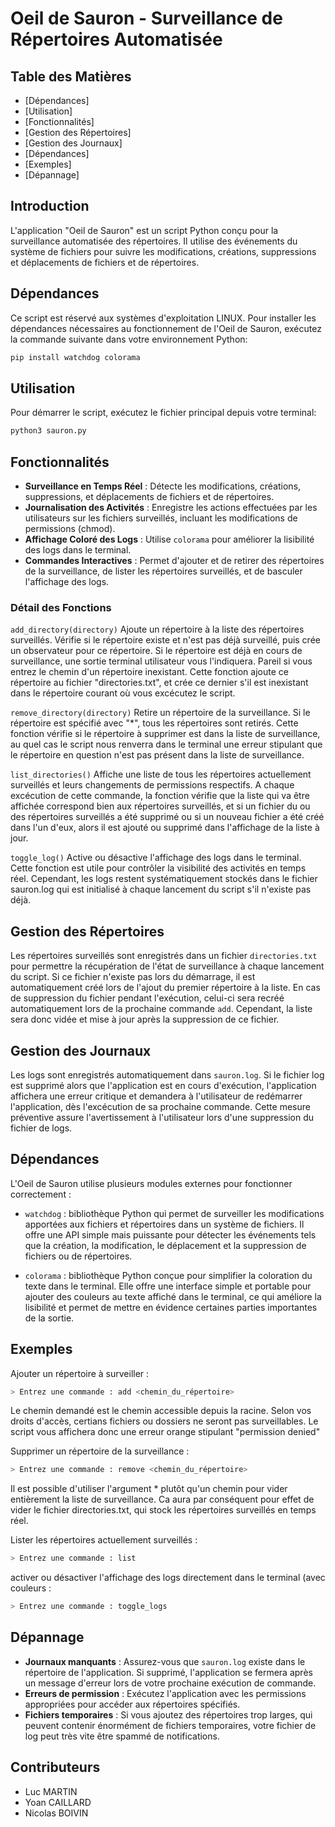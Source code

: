 
# Oeil de Sauron - Surveillance de Répertoires Automatisée

## Table des Matières

- [Dépendances]
- [Utilisation]
- [Fonctionnalités]
- [Gestion des Répertoires]
- [Gestion des Journaux]
- [Dépendances]
- [Exemples]
- [Dépannage]

## Introduction

L'application "Oeil de Sauron" est un script Python conçu pour la surveillance automatisée des répertoires. Il utilise des événements du système de fichiers pour suivre les modifications, créations, suppressions et déplacements de fichiers et de répertoires.

## Dépendances
Ce script est réservé aux systèmes d'exploitation LINUX.
Pour installer les dépendances nécessaires au fonctionnement de l'Oeil de Sauron, exécutez la commande suivante dans votre environnement Python:

```bash
pip install watchdog colorama
```

## Utilisation

Pour démarrer le script, exécutez le fichier principal depuis votre terminal:
```python
python3 sauron.py
```

## Fonctionnalités

- **Surveillance en Temps Réel** : Détecte les modifications, créations, suppressions, et déplacements de fichiers et de répertoires.
- **Journalisation des Activités** : Enregistre les actions effectuées par les utilisateurs sur les fichiers surveillés, incluant les modifications de permissions (chmod).
- **Affichage Coloré des Logs** : Utilise `colorama` pour améliorer la lisibilité des logs dans le terminal.
- **Commandes Interactives** : Permet d'ajouter et de retirer des répertoires de la surveillance, de lister les répertoires surveillés, et de basculer l'affichage des logs.

### Détail des Fonctions

 `add_directory(directory)`
Ajoute un répertoire à la liste des répertoires surveillés. Vérifie si le répertoire existe et n'est pas déjà surveillé, puis crée un observateur pour ce répertoire. Si le répertoire est déjà en cours de surveillance, une sortie terminal utilisateur vous l'indiquera. Pareil si vous entrez le chemin d'un répertoire inexistant. Cette fonction ajoute ce répertoire au fichier "directories.txt", et crée ce dernier s'il est inexistant dans le répertoire courant où vous excécutez le script.


 `remove_directory(directory)`
Retire un répertoire de la surveillance. Si le répertoire est spécifié avec "*", tous les répertoires sont retirés. Cette fonction vérifie si le répertoire à supprimer est dans la liste de surveillance, au quel cas le script nous renverra dans le terminal une erreur stipulant que le répertoire en question n'est pas présent dans la liste de surveillance.


 `list_directories()`
Affiche une liste de tous les répertoires actuellement surveillés et leurs changements de permissions respectifs. A chaque excécution de cette commande, la fonction vérifie que la liste qui va être affichée correspond bien aux répertoires surveillés, et si un fichier du ou des répertoires surveillés a été supprimé ou si un nouveau fichier a été créé dans l'un d'eux, alors il est ajouté ou supprimé dans l'affichage de la liste à jour.


 `toggle_log()`
Active ou désactive l'affichage des logs dans le terminal. Cette fonction est utile pour contrôler la visibilité des activités en temps réel. Cependant, les logs restent systématiquement stockés dans le fichier sauron.log qui est initialisé à chaque lancement du script s'il n'existe pas déjà. 

## Gestion des Répertoires

Les répertoires surveillés sont enregistrés dans un fichier `directories.txt` pour permettre la récupération de l'état de surveillance à chaque lancement du script. Si ce fichier n'existe pas lors du démarrage, il est automatiquement créé lors de l'ajout du premier répertoire à la liste. En cas de suppression du fichier pendant l'exécution, celui-ci sera recréé automatiquement lors de la prochaine commande `add`. Cependant, la liste sera donc vidée et mise à jour après la suppression de ce fichier.

## Gestion des Journaux

Les logs sont enregistrés automatiquement dans `sauron.log`. Si le fichier log est supprimé alors que l'application est en cours d'exécution, l'application affichera une erreur critique et demandera à l'utilisateur de redémarrer l'application, dès l'excécution de sa prochaine commande. Cette mesure préventive assure l'avertissement à l'utilisateur lors d'une suppression du fichier de logs.

## Dépendances

L'Oeil de Sauron utilise plusieurs modules externes pour fonctionner correctement :

- `watchdog` : bibliothèque Python qui permet de surveiller les modifications apportées aux fichiers et répertoires dans un système de fichiers. Il offre une API simple mais puissante pour détecter les événements tels que la création, la modification, le déplacement et la suppression de fichiers ou de répertoires.

 
- `colorama` : bibliothèque Python conçue pour simplifier la coloration du texte dans le terminal. Elle offre une interface simple et portable pour ajouter des couleurs au texte affiché dans le terminal, ce qui améliore la lisibilité et permet de mettre en évidence certaines parties importantes de la sortie.

## Exemples

Ajouter un répertoire à surveiller :
``` bash
> Entrez une commande : add <chemin_du_répertoire>
```
Le chemin demandé est le chemin accessible depuis la racine. Selon vos droits d'accès, certians fichiers ou dossiers ne seront pas surveillables. Le script vous affichera donc une erreur orange stipulant "permission denied"

Supprimer un répertoire de la surveillance :
``` bash
> Entrez une commande : remove <chemin_du_répertoire>
```
Il est possible d'utiliser l'argument * plutôt qu'un chemin pour vider entièrement la liste de surveillance. Ca aura par conséquent pour effet de vider le fichier directories.txt, qui stock les répertoires surveillés en temps réel.

Lister les répertoires actuellement surveillés :
``` bash
> Entrez une commande : list
```

activer ou désactiver l'affichage des logs directement dans le terminal (avec couleurs :
``` bash
> Entrez une commande : toggle_logs
```
## Dépannage

- **Journaux manquants** : Assurez-vous que `sauron.log` existe dans le répertoire de l'application. Si supprimé, l'application se fermera après un message d'erreur lors de votre prochaine exécution de commande.
- **Erreurs de permission** : Exécutez l'application avec les permissions appropriées pour accéder aux répertoires spécifiés.
- **Fichiers temporaires** : Si vous ajoutez des répertoires trop larges, qui peuvent contenir énormément de fichiers temporaires, votre fichier de log peut très vite être spammé de notifications.


## Contributeurs

- Luc MARTIN
- Yoan CAILLARD
- Nicolas BOIVIN
